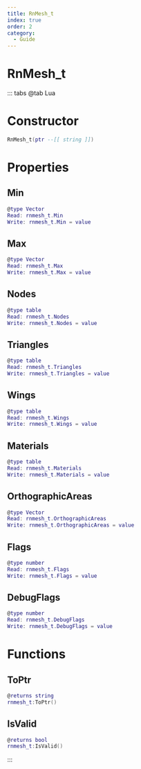 ```yaml
---
title: RnMesh_t
index: true
order: 2
category:
  - Guide
---
```


# RnMesh_t

::: tabs
@tab Lua
# Constructor
```lua
RnMesh_t(ptr --[[ string ]])
```
# Properties
## Min 
```lua
@type Vector
Read: rnmesh_t.Min
Write: rnmesh_t.Min = value
```
## Max 
```lua
@type Vector
Read: rnmesh_t.Max
Write: rnmesh_t.Max = value
```
## Nodes 
```lua
@type table
Read: rnmesh_t.Nodes
Write: rnmesh_t.Nodes = value
```
## Triangles 
```lua
@type table
Read: rnmesh_t.Triangles
Write: rnmesh_t.Triangles = value
```
## Wings 
```lua
@type table
Read: rnmesh_t.Wings
Write: rnmesh_t.Wings = value
```
## Materials 
```lua
@type table
Read: rnmesh_t.Materials
Write: rnmesh_t.Materials = value
```
## OrthographicAreas 
```lua
@type Vector
Read: rnmesh_t.OrthographicAreas
Write: rnmesh_t.OrthographicAreas = value
```
## Flags 
```lua
@type number
Read: rnmesh_t.Flags
Write: rnmesh_t.Flags = value
```
## DebugFlags 
```lua
@type number
Read: rnmesh_t.DebugFlags
Write: rnmesh_t.DebugFlags = value
```
# Functions
## ToPtr
```lua
@returns string
rnmesh_t:ToPtr()
```
## IsValid
```lua
@returns bool
rnmesh_t:IsValid()
```

:::